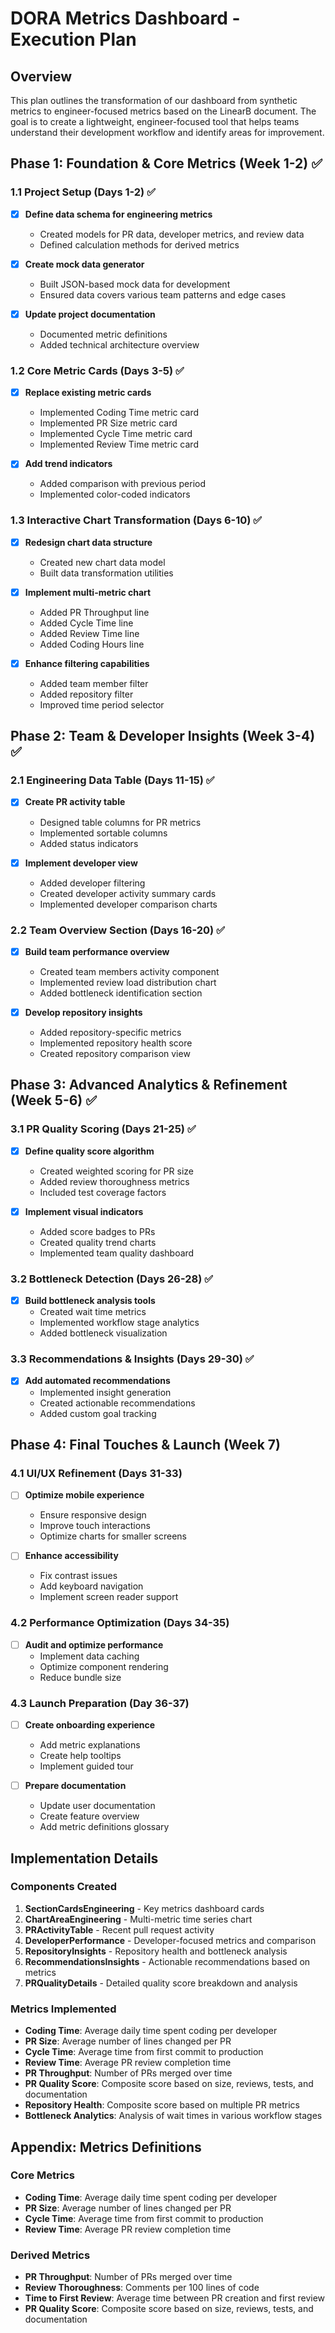 # DORA Metrics Dashboard - Execution Plan

## Overview
This plan outlines the transformation of our dashboard from synthetic metrics to engineer-focused metrics based on the LinearB document. The goal is to create a lightweight, engineer-focused tool that helps teams understand their development workflow and identify areas for improvement.

## Phase 1: Foundation & Core Metrics (Week 1-2) ✅

### 1.1 Project Setup (Days 1-2) ✅
- [x] **Define data schema for engineering metrics**
  - Created models for PR data, developer metrics, and review data
  - Defined calculation methods for derived metrics

- [x] **Create mock data generator**
  - Built JSON-based mock data for development
  - Ensured data covers various team patterns and edge cases

- [x] **Update project documentation**
  - Documented metric definitions
  - Added technical architecture overview

### 1.2 Core Metric Cards (Days 3-5) ✅
- [x] **Replace existing metric cards**
  - Implemented Coding Time metric card
  - Implemented PR Size metric card
  - Implemented Cycle Time metric card
  - Implemented Review Time metric card

- [x] **Add trend indicators**
  - Added comparison with previous period
  - Implemented color-coded indicators

### 1.3 Interactive Chart Transformation (Days 6-10) ✅
- [x] **Redesign chart data structure**
  - Created new chart data model
  - Built data transformation utilities

- [x] **Implement multi-metric chart**
  - Added PR Throughput line
  - Added Cycle Time line
  - Added Review Time line
  - Added Coding Hours line

- [x] **Enhance filtering capabilities**
  - Added team member filter
  - Added repository filter
  - Improved time period selector

## Phase 2: Team & Developer Insights (Week 3-4) ✅

### 2.1 Engineering Data Table (Days 11-15) ✅
- [x] **Create PR activity table**
  - Designed table columns for PR metrics
  - Implemented sortable columns
  - Added status indicators

- [x] **Implement developer view**
  - Added developer filtering
  - Created developer activity summary cards
  - Implemented developer comparison charts

### 2.2 Team Overview Section (Days 16-20) ✅
- [x] **Build team performance overview**
  - Created team members activity component
  - Implemented review load distribution chart
  - Added bottleneck identification section

- [x] **Develop repository insights**
  - Added repository-specific metrics
  - Implemented repository health score
  - Created repository comparison view

## Phase 3: Advanced Analytics & Refinement (Week 5-6) ✅

### 3.1 PR Quality Scoring (Days 21-25) ✅
- [x] **Define quality score algorithm**
  - Created weighted scoring for PR size
  - Added review thoroughness metrics
  - Included test coverage factors

- [x] **Implement visual indicators**
  - Added score badges to PRs
  - Created quality trend charts
  - Implemented team quality dashboard

### 3.2 Bottleneck Detection (Days 26-28) ✅
- [x] **Build bottleneck analysis tools**
  - Created wait time metrics
  - Implemented workflow stage analytics
  - Added bottleneck visualization

### 3.3 Recommendations & Insights (Days 29-30) ✅
- [x] **Add automated recommendations**
  - Implemented insight generation
  - Created actionable recommendations
  - Added custom goal tracking

## Phase 4: Final Touches & Launch (Week 7)

### 4.1 UI/UX Refinement (Days 31-33)
- [ ] **Optimize mobile experience**
  - Ensure responsive design
  - Improve touch interactions
  - Optimize charts for smaller screens

- [ ] **Enhance accessibility**
  - Fix contrast issues
  - Add keyboard navigation
  - Implement screen reader support

### 4.2 Performance Optimization (Days 34-35)
- [ ] **Audit and optimize performance**
  - Implement data caching
  - Optimize component rendering
  - Reduce bundle size

### 4.3 Launch Preparation (Day 36-37)
- [ ] **Create onboarding experience**
  - Add metric explanations
  - Create help tooltips
  - Implement guided tour

- [ ] **Prepare documentation**
  - Update user documentation
  - Create feature overview
  - Add metric definitions glossary

## Implementation Details

### Components Created
1. **SectionCardsEngineering** - Key metrics dashboard cards
2. **ChartAreaEngineering** - Multi-metric time series chart
3. **PRActivityTable** - Recent pull request activity
4. **DeveloperPerformance** - Developer-focused metrics and comparison
5. **RepositoryInsights** - Repository health and bottleneck analysis
6. **RecommendationsInsights** - Actionable recommendations based on metrics
7. **PRQualityDetails** - Detailed quality score breakdown and analysis

### Metrics Implemented
- **Coding Time**: Average daily time spent coding per developer
- **PR Size**: Average number of lines changed per PR
- **Cycle Time**: Average time from first commit to production
- **Review Time**: Average PR review completion time
- **PR Throughput**: Number of PRs merged over time
- **PR Quality Score**: Composite score based on size, reviews, tests, and documentation
- **Repository Health**: Composite score based on multiple PR metrics
- **Bottleneck Analytics**: Analysis of wait times in various workflow stages

## Appendix: Metrics Definitions

### Core Metrics
- **Coding Time**: Average daily time spent coding per developer
- **PR Size**: Average number of lines changed per PR
- **Cycle Time**: Average time from first commit to production
- **Review Time**: Average PR review completion time

### Derived Metrics
- **PR Throughput**: Number of PRs merged over time
- **Review Thoroughness**: Comments per 100 lines of code
- **Time to First Review**: Average time between PR creation and first review
- **PR Quality Score**: Composite score based on size, reviews, tests, and documentation 